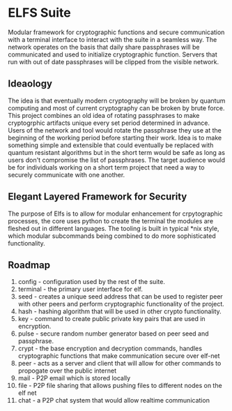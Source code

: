 # ELFS Suite
Modular framework for cryptographic functions and secure communication with a terminal interface to interact with the suite in a seamless way. The network operates on the basis
that daily share passphrases will be communicated and used to initialize cryptographic function. Servers that run with out of date passphrases will be 
clipped from the visible network.

## Ideaology

The idea is that eventually modern cryptography will be broken by quantum computing and most of current cryptography can be broken by brute force.
This project combines an old idea of rotating passphrases to make cryptogrphic artifacts unique every set period determined in advance. 
Users of the network and tool would rotate the passphrase they use at the beginning of the working period before starting their work. 
Idea is to make something simple and extensible that could eventually be replaced with quantum resistant algorithms but in the short term 
would be safe as long as users don't compromise the list of passphrases. The target audience would be for individuals working on a short term 
project that need a way to securely communicate with one another.

## Elegant Layered Framework for Security

The purpose of Elfs is to allow for modular enhancement for crpytographic processes, the core uses python to create the terminal the 
modules are fleshed out in different languages. The tooling is built in typical *nix style, which modular subcommands being combined to
do more sophisticated functionality.


## Roadmap
1. config - configuration used by the rest of the suite.
2. terminal - the primary user interface for elf.
3. seed - creates a unique seed address that can be used to register peer with other peers and perform cryptographic functionality of the project.
4. hash - hashing algorithm that will be used in other crypto functionality.
5. key - command to create public private key pairs that are used in encryption.
6. pulse - secure random number generator based on peer seed and passphrase.
7. crypt - the base encryption and decryption commands, handles cryptographic functions that make communication secure over elf-net
8. peer - acts as a server and client that will allow for other commands to propogate over the public internet
10. mail - P2P email which is stored locally
11. file - P2P file sharing that allows pushing files to different nodes on the elf net
12. chat  - a P2P chat system that would allow realtime communication